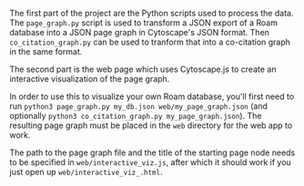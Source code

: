 
The first part of the project are the Python scripts used to process the data. The `page_graph.py` script is used to transform a JSON export of a Roam database into a JSON page graph in Cytoscape's JSON format. Then `co_citation_graph.py` can be used to tranform that into a co-citation graph in the same format.

The second part is the web page which uses Cytoscape.js to create an interactive visualization of the page graph.

In order to use this to visualize your own Roam database, you'll first need to run `python3 page_graph.py my_db.json web/my_page_graph.json` (and optionally `python3 co_citation_graph.py my_page_graph.json`). The resulting page graph must be placed in the `web` directory for the web app to work.

The path to the page graph file and the title of the starting page node needs to be specified in `web/interactive_viz.js`, after which it should work if you just open up `web/interactive_viz_.html`.